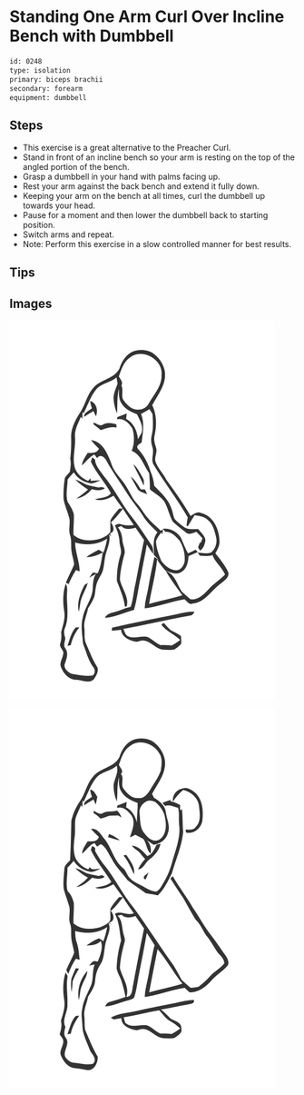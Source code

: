 # Standing One Arm Curl Over Incline Bench with Dumbbell

> 

``` 
id: 0248 
type: isolation 
primary: biceps brachii 
secondary: forearm 
equipment: dumbbell 
``` 


## Steps


 - This exercise is a great alternative to the Preacher Curl.
 - Stand in front of an incline bench so your arm is resting on the top of the angled portion of the bench.
 - Grasp a dumbbell in your hand with palms facing up.
 - Rest your arm against the back bench and extend it fully down.
 - Keeping your arm on the bench at all times, curl the dumbbell up towards your head.
 - Pause for a moment and then lower the dumbbell back to starting position.
 - Switch arms and repeat.
 - Note: Perform this exercise in a slow controlled manner for best results.

## Tips



## Images

![](./../svg/0248-relaxation.svg "")

![](./../svg/0248-tension.svg "")

